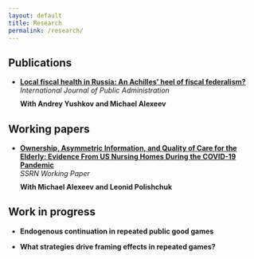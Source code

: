 ```yaml
---
layout: default
title: Research
permalink: /research/
---
```


Publications
---
- **[Local fiscal health in Russia: An Achilles’ heel of fiscal federalism?](https://www.tandfonline.com/doi/full/10.1080/01900692.2024.2399133)**  
  <div class="publication-info">International Journal of Public Administration</div>  
  <div class="author-names">With Andrey Yushkov and Michael Alexeev</div>  
<!--   <button class="abstract-button" onclick="toggleAbstract('abstract1')">View Abstract</button>
  <div id="abstract1" class="abstract-container">This paper discusses the fiscal health of local governments in Russia, analyzing the implications of fiscal federalism...</div>
 -->

Working papers
---
- **[Ownership, Asymmetric Information, and Quality of Care for the Elderly: Evidence From US Nursing Homes During the COVID-19 Pandemic](https://ssrn.com/abstract=4906864)**  
  <div class="publication-info">SSRN Working Paper</div>  
  <div class="author-names">With Michael Alexeev and Leonid Polishchuk</div>  
<!--   <button class="abstract-button" onclick="toggleAbstract('abstract2')">View Abstract</button>
  <div id="abstract2" class="abstract-container">This study examines how ownership structures and asymmetric information affected the quality of care in US nursing homes...</div> -->

Work in progress
---
- **Endogenous continuation in repeated public good games**  

- **What strategies drive framing effects in repeated games?**  

<script>
function toggleAbstract(id) {
  var abstract = document.getElementById(id);
  abstract.style.display = abstract.style.display === "none" ? "block" : "none";
}
</script>

<style>
  .abstract-button {
    background-color: transparent;
    color: #dc143c;
    border: none;
    padding: 5px 10px;
    font-size: 14px;
    cursor: pointer;
    text-decoration: underline;
    transition: color 0.3s;
  }
  .abstract-button:hover {
    color: #0056b3;
  }
  .abstract-container {
    display: none;
    margin-top: 10px;
  }
  .publication-info {
    font-style: italic;
    margin-bottom: 10px;
  }
  .author-names {
    font-weight: bold;
  }
</style>
